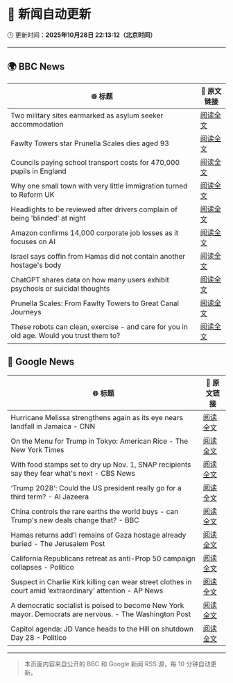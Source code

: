 # 🧠 新闻自动更新

🕒 更新时间：**2025年10月28日 22:13:12（北京时间）**

---

## 🌍 BBC News

| 🌐 标题 | 🔗 原文链接 |
|--------|-------------|
| Two military sites earmarked as asylum seeker accommodation | [阅读全文](https://www.bbc.com/news/articles/cjr0lx7n0y3o?at_medium=RSS&at_campaign=rss) |
| Fawlty Towers star Prunella Scales dies aged 93 | [阅读全文](https://www.bbc.com/news/articles/cjd0yn5gyndo?at_medium=RSS&at_campaign=rss) |
| Councils paying school transport costs for 470,000 pupils in England | [阅读全文](https://www.bbc.com/news/articles/c14pg0xj7mzo?at_medium=RSS&at_campaign=rss) |
| Why one small town with very little immigration turned to Reform UK | [阅读全文](https://www.bbc.com/news/articles/cvgkpjdzv74o?at_medium=RSS&at_campaign=rss) |
| Headlights to be reviewed after drivers complain of being 'blinded' at night | [阅读全文](https://www.bbc.com/news/articles/cn971jlpvvro?at_medium=RSS&at_campaign=rss) |
| Amazon confirms 14,000 corporate job losses as it focuses on AI | [阅读全文](https://www.bbc.com/news/articles/c1m3zm9jnl1o?at_medium=RSS&at_campaign=rss) |
| Israel says coffin from Hamas did not contain another hostage's body | [阅读全文](https://www.bbc.com/news/articles/cly9z0mvzyko?at_medium=RSS&at_campaign=rss) |
| ChatGPT shares data on how many users exhibit psychosis or suicidal thoughts | [阅读全文](https://www.bbc.com/news/articles/c5yd90g0q43o?at_medium=RSS&at_campaign=rss) |
| Prunella Scales: From Fawlty Towers to Great Canal Journeys | [阅读全文](https://www.bbc.com/news/articles/cyjjkdrje13o?at_medium=RSS&at_campaign=rss) |
| These robots can clean, exercise - and care for you in old age. Would you trust them to? | [阅读全文](https://www.bbc.com/news/articles/c9wdzyyglq5o?at_medium=RSS&at_campaign=rss) |

## 📰 Google News

| 🌐 标题 | 🔗 原文链接 |
|--------|-------------|
| Hurricane Melissa strengthens again as its eye nears landfall in Jamaica - CNN | [阅读全文](https://news.google.com/rss/articles/CBMikgFBVV95cUxQNFNBSzZzSk0zOF9QMjJqLV80akN4MFVINWt2UkdPa2RERGM1dFJPNUkyamhGY213c3E5WDd6MzVNRm5pTllkNjJEbm1DX1oxN1JmbVFad1YxdnpyRHU4d0hTb3RBY0NOTDdPUG55enJHVjcxWmRBUmZPNDI2eUs1TWlGc2dXNjJkRmdIU2hwVlhzUQ?oc=5) |
| On the Menu for Trump in Tokyo: American Rice - The New York Times | [阅读全文](https://news.google.com/rss/articles/CBMigAFBVV95cUxOdlFwVHFqMjh3T294SDJ1dWdZdmhoSGRFbFZ6bVdmWHZySDJyU2VGY1VQc1JTUXd1TzhyWU1sa2FOTHNsOVREWnFhdFlWazJiMnk4VTJ0aVVnYW12ekctQzdFd01wT1AtNnFpWjVkS1A5STI3ZWU1c0VHMzNRa1JCcQ?oc=5) |
| With food stamps set to dry up Nov. 1, SNAP recipients say they fear what's next - CBS News | [阅读全文](https://news.google.com/rss/articles/CBMifkFVX3lxTFBhcmk3NWxvVXhKWG1vMnVaYW50eHlRODJFcDJmN2dpVTI4YUNTZ05PX3B2ckdBNUpRY2Y3UWdYakJUTXBPbWd2TUM3a1h0dm5UZ2V5bTNSN2Z0R1pBY0ZIeWRzdF9yRHhCN250UGN6R0FYMGtRX2ZYeDR4aDJwZ9IBgwFBVV95cUxOQVhOTmNlbXBtSHBUSUtlMFoxeFJiUmpYNURJR2gwMFZYbEx0bDFUUVFxWEZFclZDXy1JZW9SNUs2aTVlQnVNeVRCb3NRQUt1SjlOOEE5dm5UWGFLNTFWc3VoZ3ZVY053YXduY2VYamQ1S2lza0ZGVnZ4RVY0bnhFN2NhZw?oc=5) |
| ‘Trump 2028’: Could the US president really go for a third term? - Al Jazeera | [阅读全文](https://news.google.com/rss/articles/CBMipAFBVV95cUxPRXRyR3dZeDFuMHNRdFUxaUFhcFRIRVJpemlzekRrbUJOaHFHRXdDa3pnbURGeE0wdkFoNnp4eTRkdHI3RWNfQTlHaVAzdDVFQXVsT3NFTktZajVXclVTaDdQa1Nra3FTVWtiUDFCQVRadEt6al9Fb3VhN3VyOENWanZjUVJjbnlWc1pPaVhLQ2dqdFk5RWdvd2hCNTlleXkxbWNoadIBqgFBVV95cUxQWWszY3ZMSXd0S2w5SHNuTllqTkJRWWFuOV81OVJLWEJveTFGb2tOU0t5ZGYxYkdhXzhhZ0JrTC1rbElESUlRSjlwMENHRDNZcFBYNERqdlc2ZXJxMnphZUNFODhZajZrWjJRM1JvcFJNMkUtaU9qNm4xRktCUzJFOHhWY2dFSk9ZRjJrZHZLT0pSZi01OHRnNTdhQnFXdHZzRmQ2SEk1VmFhZw?oc=5) |
| China controls the rare earths the world buys - can Trump's new deals change that? - BBC | [阅读全文](https://news.google.com/rss/articles/CBMiWkFVX3lxTE9XOS00OVZjTG1OZkpKZXVhbUtMVzRHNkk2SU5pOV9tbXRtckNIZUZnellNTUxXQ0lTR2JzMG9US0sxUTBwWGljeXJZM21BRlhRYXJIR3F5RG1Qd9IBX0FVX3lxTE9WMzhpX1d1QmpqbHNrS1M2SC00dXFHbkREd3d2Snhack9RbE5SUllPdDdzWWZFREpkZ0o2VGtVM1h0SmJRczdSU3Q5d0ZhajZZQktHd2s5MEVUbmtjc2I4?oc=5) |
| Hamas returns add'l remains of Gaza hostage already buried - The Jerusalem Post | [阅读全文](https://news.google.com/rss/articles/CBMibkFVX3lxTE9XUExVYU5CakxXSHYxcFd5M00xNklKNHluTEYxV1E0eFlIOVVhMWRYLWVBdzczTFVMUkVzNUhScHNTY2t6REV5aFJ3bms1QW9tMmVkT2dsaUd0cElZc0ZTMlNBS1FzajNEWUloZUNn?oc=5) |
| California Republicans retreat as anti-Prop 50 campaign collapses - Politico | [阅读全文](https://news.google.com/rss/articles/CBMimgFBVV95cUxQNFl4Q0pYNnlLdGRyRFZnOVpsXzhzRTMyU2pNNDFtTlVzcTk5YjNlVjNrM04tQi1Rc3hLT1k0R2pPUTUzSHYxekxteGxmVUk3Z1VDbV9oN0psMmVqTmNyWjBNbXhSOGdaSFBDSUxvMFVHcVZjUkgyMVJKbkU4RW1LV2lFa2Fxem9yX05Oa1h2d21tUkg2TGN0TW5R?oc=5) |
| Suspect in Charlie Kirk killing can wear street clothes in court amid ‘extraordinary’ attention - AP News | [阅读全文](https://news.google.com/rss/articles/CBMirwFBVV95cUxNNDgtZ1JQQlhBOWNfOFJlTEVndDd4Ym5kb2w5c3duYkdSdDdWd3RiSGZYTWVjT25LVEE1dVhoeWRKazdpNHl2U2ozNnlHazRrTmtVb3ZOM3NqNEpZSllaUDZmNFRRVjRMR0hWMDQ5cFFFZHk0d2x2SDR5VFNPYXczRXpuRjB2cE9pZHY1SHp4VEpIbW4xalE0bjE3LWlPWUZFSGdmRG9UUkpYM0JSTzRz?oc=5) |
| A democratic socialist is poised to become New York mayor. Democrats are nervous. - The Washington Post | [阅读全文](https://news.google.com/rss/articles/CBMikAFBVV95cUxQNFBYVFBSUWdLT21qcHUwUDV5Y2JacDlVdkl4ZmdURm95MTNISGpoWlFIUVQyd0ZRQTRHeFFYOVZpRnZZZFdCWGszY3FiWG5pa1VOV1JoU2p0Q3Fqcno2RHZaWmdoMUhqZWYxMmcxZnl6ZTZHaDV6ajRtQmRJbEFkR05LY2pReUlmb2pMVHRDOXY?oc=5) |
| Capitol agenda: JD Vance heads to the Hill on shutdown Day 28 - Politico | [阅读全文](https://news.google.com/rss/articles/CBMiuwFBVV95cUxORW9PYTdYUFQ1NVoyZjVUdERhMGo3NEtlQmk4b2g0N1BQbWp6Qk5XcnpYRkVwVkpwRmxUejktMHQ0c1hpSXdDUzRYYlBHdVBiQzhOMm83Q19ZNWVQeHRYQ3ZxaXIxVVVMZ1oxMHJUQ0NOSGJhOU52bWxHaXJZNkJ6SkllS1YyV293NVFPRDdPUmRJX3VQODhsWW8td3hzb0ZrLTB0dHctb3poZ3FOMnl6VHdKeTBBQkVaN0RB?oc=5) |

---
> 本页面内容来自公开的 BBC 和 Google 新闻 RSS 源，每 10 分钟自动更新。